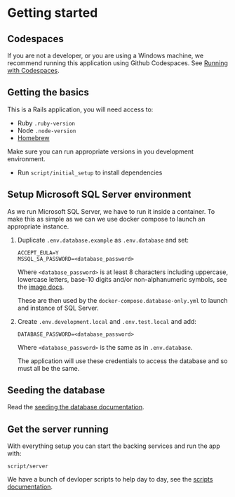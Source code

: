 # Getting started

## Codespaces

If you are not a developer, or you are using a Windows machine,
we recommend running this application using Github Codespaces.
See [Running with Codespaces](/doc/running-with-codespaces.md).

## Getting the basics

This is a Rails application, you will need access to:

- Ruby `.ruby-version`
- Node `.node-version`
- [Homebrew](https://brew.sh/)

Make sure you can run appropriate versions in you development environment.

- Run `script/initial_setup` to install dependencies

## Setup Microsoft SQL Server environment

As we run Microsoft SQL Server, we have to run it inside a container. To make
this as simple as we can we use docker compose to launch an appropriate
instance.

1. Duplicate `.env.database.example` as `.env.database` and set:

   ```
   ACCEPT_EULA=Y
   MSSQL_SA_PASSWORD=<database_password>
   ```

   Where `<database_password>` is at least 8 characters including uppercase,
   lowercase letters, base-10 digits and/or non-alphanumeric symbols, see the
   [image docs](https://hub.docker.com/_/microsoft-mssql-server).

   These are then used by the `docker-compose.database-only.yml` to launch and
   instance of SQL Server.

1. Create `.env.development.local` and `.env.test.local` and add:

   ```
   DATABASE_PASSWORD=<database_password>
   ```

   Where `<database_password>` is the same as in `.env.database`.

   The application will use these credentials to access the database and so must
   all be the same.

## Seeding the database

Read the [seeding the database documentation](/doc/seeding-the-database.md).

## Get the server running

With everything setup you can start the backing services and run the app with:

`script/server`

We have a bunch of devloper scripts to help day to day, see the
[scripts documentation](/doc/developer-scripts.md).
